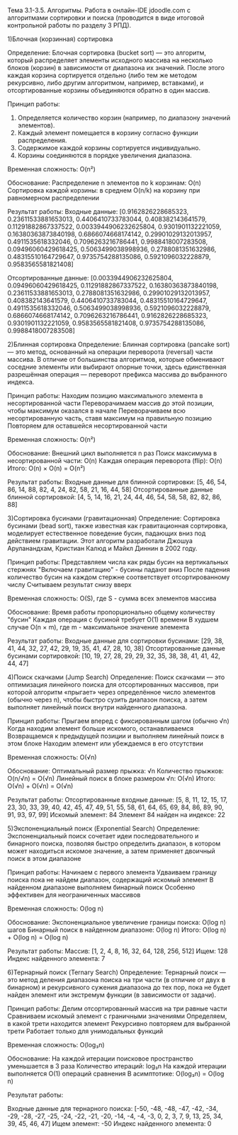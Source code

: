 Тема 3.1-3.5. Алгоритмы. Работа в онлайн-IDE jdoodle.com с алгоритмами сортировки и
поиска (проводится в виде итоговой контрольной работы по разделу 3 РПД).

1)Блочная (корзинная) сортировка

Определение:
Блочная сортировка (bucket sort) — это алгоритм, который распределяет
элементы исходного массива на несколько блоков (корзин) в зависимости от диапазона их
значений. После этого каждая корзина сортируется отдельно (либо тем же методом
рекурсивно, либо другим алгоритмом, например, вставками), и отсортированные корзины
объединяются обратно в один массив.

Принцип работы:
1. Определяется количество корзин (например, по диапазону значений элементов).
2. Каждый элемент помещается в корзину согласно функции распределения.
3. Содержимое каждой корзины сортируется индивидуально.
4. Корзины соединяются в порядке увеличения диапазона.

 Временная сложность: 
O(n²)

Обоснование:
Распределение n элементов по k корзинам: O(n)
Сортировка каждой корзины: в среднем O(n/k) на корзину при равномерном распределении

Результат работы:
Входные данные: [0.9162826228685323, 0.23611533881653013, 0.4406410733783044, 0.408382143641579, 0.11291882867337522, 0.0033944906232625804, 0.9301901132221059, 0.16380363873840198, 0.6866074668174142, 0.29901029132013957, 0.4911535618332046, 0.7096263216786441, 0.9988418007283508, 0.09496060429618425, 0.5063499038998936, 0.2788081351632986, 0.48315510164729647, 0.9735754288135086, 0.5921096032228879, 0.9583565581821408]

Отсортированные данные: [0.0033944906232625804, 0.09496060429618425, 0.11291882867337522, 0.16380363873840198, 0.23611533881653013, 0.2788081351632986, 0.29901029132013957, 0.408382143641579, 0.4406410733783044, 0.48315510164729647, 0.4911535618332046, 0.5063499038998936, 0.5921096032228879, 0.6866074668174142, 0.7096263216786441, 0.9162826228685323, 0.9301901132221059, 0.9583565581821408, 0.9735754288135086, 0.9988418007283508]




2)Блинная сортировка
Определение:
Блинная сортировка (pancake sort) — это метод, основанный на операции
переворота (reversal) части массива. В отличие от большинства алгоритмов, которые
обменивают соседние элементы или выбирают опорные точки, здесь единственная
разрешённая операция — переворот префикса массива до выбранного индекса.

Принцип работы:
Находим позицию максимального элемента в несортированной части
Переворачимаем массив до этой позиции, чтобы максимум оказался в начале
Переворачиваем всю несортированную часть, ставя максимум на правильную позицию
Повторяем для оставшейся несортированной части

Временная сложность: 
O(n²)

Обоснование:
Внешний цикл выполняется n раз
Поиск максимума в несортированной части: O(n)
Каждая операция переворота (flip): O(n)
Итого: O(n) × O(n) = O(n²)

Результат работы:
Входные данные для блинной сортировки: [5, 46, 54, 86, 14, 88, 82, 4, 24, 82, 58, 21, 16, 44, 58]
Отсортированные данные блинной сортировкой: [4, 5, 14, 16, 21, 24, 44, 46, 54, 58, 58, 82, 82, 86, 88]



3)Сортировка бусинами (гравитационная)
Определение: 
Сортировка бусинами (bead sort), также известная как гравитационная
сортировка, моделирует естественное поведение бусин, падающих вниз под действием
гравитации. Этот алгоритм разработали Джошуа Аруланандхам, Кристиан Калюд и Майкл
Диннин в 2002 году.

Принцип работы:
Представляем числа как ряды бусин на вертикальных стержнях
"Включаем гравитацию" - бусины падают вниз
После падения количество бусин на каждом стержне соответствует отсортированному числу
Считываем результат снизу вверх

Временная сложность: 
O(S), где S - сумма всех элементов массива

Обоснование:
Время работы пропорционально общему количеству "бусин"
Каждая операция с бусиной требует O(1) времени
В худшем случае O(n × m), где m - максимальное значение элемента

Результат работы:
Входные данные для сортировки бусинами: [29, 38, 41, 44, 32, 27, 42, 29, 19, 35, 41, 47, 28, 10, 38]
Отсортированные данные бусинами сортировкой: [10, 19, 27, 28, 29, 29, 32, 35, 38, 38, 41, 41, 42, 44, 47]



4)Поиск скачками (Jump Search)
Определение:
Поиск скачками — это оптимизация линейного поиска для отсортированных массивов, при
которой алгоритм «прыгает» через определённое число элементов (обычно через n), чтобы
быстро сузить диапазон поиска, а затем выполняет линейный поиск внутри найденного
диапазона.

Принцип работы:
Прыгаем вперед с фиксированным шагом (обычно √n)
Когда находим элемент больше искомого, останавливаемся
Возвращаемся к предыдущей позиции и выполняем линейный поиск в этом блоке
Находим элемент или убеждаемся в его отсутствии

Временная сложность: 
O(√n)

Обоснование:
Оптимальный размер прыжка: √n
Количество прыжков: O(n/√n) = O(√n)
Линейный поиск в блоке размером √n: O(√n)
Итого: O(√n) + O(√n) = O(√n)

Результат работы: 
Отсортированные входные данные: [5, 8, 11, 12, 15, 17, 23, 30, 33, 39, 40, 42, 45, 47, 49, 51, 55, 58, 61, 64, 65, 69, 84, 86, 89, 90, 91, 93, 97, 99]
Искомый элемент: 84
Элемент 84 найден на индексе: 22



5)Экспоненциальный поиск (Exponential Search)
Определение:
Экспоненциальный поиск сочетает идеи последовательного и бинарного поиска, позволяя
быстро определить диапазон, в котором может находиться искомое значение, а затем
применяет двоичный поиск в этом диапазоне

Принцип работы:
Начинаем с первого элемента
Удваиваем границу поиска пока не найдем диапазон, содержащий искомый элемент
В найденном диапазоне выполняем бинарный поиск
Особенно эффективен для неограниченных массивов

Временная сложность: 
O(log n)

Обоснование:
Экспоненциальное увеличение границы поиска: O(log n) шагов
Бинарный поиск в найденном диапазоне: O(log n)
Итого: O(log n) + O(log n) = O(log n)

Результат работы:
Массив: [1, 2, 4, 8, 16, 32, 64, 128, 256, 512]
Ищем: 128
Индекс найденного элемента: 7


6)Тернарный поиск (Ternary Search)
Определение:
Тернарный поиск — это метод деления диапазона поиска на три части (в отличие от двух в
бинарном) и рекурсивного сужения диапазона до тех пор, пока не будет найден элемент или
экстремум функции (в зависимости от задачи).

Принцип работы:
Делим отсортированный массив на три равные части
Сравниваем искомый элемент с граничными значениями
Определяем, в какой трети находится элемент
Рекурсивно повторяем для выбранной трети
Работает только для унимодальных функций

Временная сложность:
O(log₃n)

Обоснование:
На каждой итерации поисковое пространство уменьшается в 3 раза
Количество итераций: log₃n
На каждой итерации выполняется O(1) операций сравнения
В асимптотике: O(log₃n) = O(log n)

Результат работы:

Входные данные для тернарного поиска: [-50, -48, -48, -47, -42, -34, -29, -28, -27, -25, -24, -22, -21, -20, -14, -4, -4, -3, 0, 2, 3, 7, 9, 13, 25, 34, 39, 45, 46, 47]
Ищем элемент: -50
Индекс найденного элемента: 0
